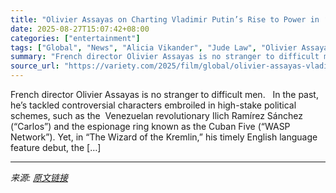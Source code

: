 ```yaml
---
title: "Olivier Assayas on Charting Vladimir Putin’s Rise to Power in ‘The Wizard of the Kremlin’: The Film Shows the ‘Inner Workings’ of ‘Political Evil’ (EXCLUSIVE)"
date: 2025-08-27T15:07:42+08:00
categories: ["entertainment"]
tags: ["Global", "News", "Alicia Vikander", "Jude Law", "Olivier Assayas", "Paul Dano", "The Wizard of the Kremlin", "Venice Film Festival"]
summary: "French director Olivier Assayas is no stranger to difficult men. &#160; In the past, he’s&#160;tackled controversial characters embroiled in high-stake political schemes, such as the &#160;Venezuelan "
source_url: "https://variety.com/2025/film/global/olivier-assayas-vladimir-putin-wizard-of-the-kremlin-venice-1236496572/"
---
```


French director Olivier Assayas is no stranger to difficult men. &#160; In the past, he’s&#160;tackled controversial characters embroiled in high-stake political schemes, such as the &#160;Venezuelan revolutionary Ilich Ramírez Sánchez (“Carlos”) and the espionage ring&#160;known as the Cuban Five (“WASP Network”). Yet, in &#8220;The Wizard of the Kremlin,&#8221; his timely English language feature debut, the [&#8230;]

---

*来源: [原文链接](https://variety.com/2025/film/global/olivier-assayas-vladimir-putin-wizard-of-the-kremlin-venice-1236496572/)*
